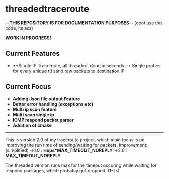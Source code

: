 # threadedtraceroute
--**THIS REPOSITORY IS FOR DOCUMENTATION PURPOSES**-- (dont use this code, its ass)

**WORK IN PROGRESS!**

## Current Features
-   **Single IP Traceroute, all threaded, done in seconds.
    -> Single probes for every unique ttl send raw packets to destination IP

## Current Focus
- **Adding Json file output Feature**
- **Better error handling (exceptions etc)**
- **Multi ip scan feature**
- **Multi scan single ip**
- **ICMP respond packet parser**
- **Addition of cmake**
---

This is version 2.0 of my traceroute project, which main focus is on improving the run time of sending/waiting for packets. 
Improvement: (simplified)
->1.0 : **Hops*MAX_TIMEOUT_NOREPLY**
->2.0 : **MAX_TIMEOUT_NOREPLY**

The threaded version runs max for the timeout occuring while waiting for respond packages, which probably got dropped. (1-2s)

